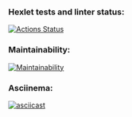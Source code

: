 ### Hexlet tests and linter status:
[![Actions Status](https://github.com/dmitry-buyan/frontend-project-lvl1/workflows/hexlet-check/badge.svg)](https://github.com/dmitry-buyan/frontend-project-lvl1/actions)

### Maintainability:
[![Maintainability](https://api.codeclimate.com/v1/badges/3814fcdb69095fb7bc91/maintainability)](https://codeclimate.com/github/dmitry-buyan/frontend-project-lvl1/maintainability)

### Asciinema:
[![asciicast](https://asciinema.org/a/OxdNl9tBX4ELdX2qzQ0reYLXI)](https://asciinema.org/a/OxdNl9tBX4ELdX2qzQ0reYLXI)
